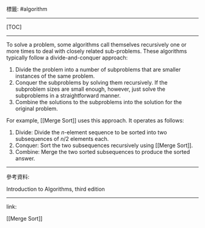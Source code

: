 標籤: #algorithm 

---

[TOC]

---

To solve a problem, some algorithms call themselves recursively one or more times to deal with closely related sub-problems. These algorithms typically follow a divide-and-conquer approach:

1. Divide the problem into a number of subproblems that are smaller instances of the same problem.
2. Conquer the subproblems by solving them recursively. If the subproblem sizes are small enough, however, just solve the subproblems in a straightforward manner.
3. Combine the solutions to the subproblems into the solution for the original problem.

For example, [[Merge Sort]] uses this approach. It operates as follows:

1. Divide: Divide the $n$-element sequence to be sorted into two subsequences of $n / 2$ elements each.
2. Conquer: Sort the two subsequences recursively using [[Merge Sort]].
3. Combine: Merge the two sorted subsequences to produce the sorted answer.

---

參考資料:

Introduction to Algorithms, third edition

---

link:

[[Merge Sort]]